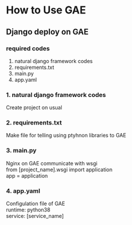 # How to Use GAE
## Django deploy on GAE
### required codes
1. natural django framework codes
2. requirements.txt
3. main.py 
4. app.yaml

### 1. natural django framework codes
Create project on usual

### 2. requirements.txt
Make file for telling using ptyhnon libraries to GAE

### 3. main.py
Nginx on GAE communicate with wsgi </br>
from [project_name].wsgi import application </br> 
app = application

### 4. app.yaml
Configulation file of GAE</br>
runtime: python38 </br>
service: [service_name]
